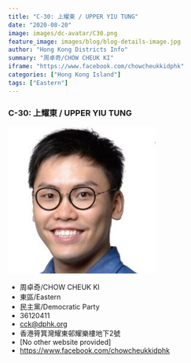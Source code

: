```yaml
---
title: "C-30: 上耀東 / UPPER YIU TUNG"
date: "2020-08-20"
image: images/dc-avatar/C30.png
feature_image: images/blog/blog-details-image.jpg
author: "Hong Kong Districts Info"
summary: "周卓奇/CHOW CHEUK KI"
iframe: "https://www.facebook.com/chowcheukkidphk"
categories: ["Hong Kong Island"]
tags: ["Eastern"]
---
```


### C-30: 上耀東 / UPPER YIU TUNG  
![](/images/dc-avatar/C30.png)  

 - 周卓奇/CHOW CHEUK KI  
 - 東區/Eastern  
 - 民主黨/Democratic Party  
 - 36120411  
 - cck@dphk.org  
 - 香港筲箕灣耀東邨耀樂樓地下2號  
 - [No other website provided]  
 - https://www.facebook.com/chowcheukkidphk
